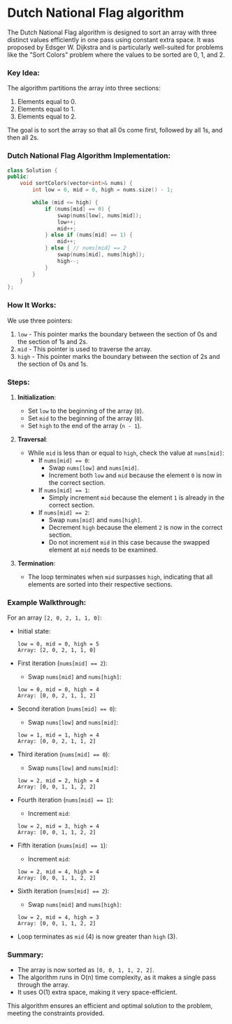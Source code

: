 # Dutch National Flag algorithm

The Dutch National Flag algorithm is designed to sort an array with three distinct values efficiently in one pass using constant extra space. It was proposed by Edsger W. Dijkstra and is particularly well-suited for problems like the "Sort Colors" problem where the values to be sorted are 0, 1, and 2.

### Key Idea:
The algorithm partitions the array into three sections:
1. Elements equal to 0.
2. Elements equal to 1.
3. Elements equal to 2.

The goal is to sort the array so that all 0s come first, followed by all 1s, and then all 2s.

### Dutch National Flag Algorithm Implementation:

```cpp
class Solution {
public:
    void sortColors(vector<int>& nums) {
        int low = 0, mid = 0, high = nums.size() - 1;

        while (mid <= high) {
            if (nums[mid] == 0) {
                swap(nums[low], nums[mid]);
                low++;
                mid++;
            } else if (nums[mid] == 1) {
                mid++;
            } else { // nums[mid] == 2
                swap(nums[mid], nums[high]);
                high--;
            }
        }
    }
};
```

### How It Works:
We use three pointers:
1. `low` - This pointer marks the boundary between the section of 0s and the section of 1s and 2s.
2. `mid` - This pointer is used to traverse the array.
3. `high` - This pointer marks the boundary between the section of 2s and the section of 0s and 1s.

### Steps:
1. **Initialization**:
   - Set `low` to the beginning of the array (`0`).
   - Set `mid` to the beginning of the array (`0`).
   - Set `high` to the end of the array (`n - 1`).

2. **Traversal**:
   - While `mid` is less than or equal to `high`, check the value at `nums[mid]`:
     - If `nums[mid] == 0`:
       - Swap `nums[low]` and `nums[mid]`.
       - Increment both `low` and `mid` because the element `0` is now in the correct section.
     - If `nums[mid] == 1`:
       - Simply increment `mid` because the element `1` is already in the correct section.
     - If `nums[mid] == 2`:
       - Swap `nums[mid]` and `nums[high]`.
       - Decrement `high` because the element `2` is now in the correct section.
       - Do not increment `mid` in this case because the swapped element at `mid` needs to be examined.

3. **Termination**:
   - The loop terminates when `mid` surpasses `high`, indicating that all elements are sorted into their respective sections.

### Example Walkthrough:
For an array `[2, 0, 2, 1, 1, 0]`:

- Initial state:
  ```
  low = 0, mid = 0, high = 5
  Array: [2, 0, 2, 1, 1, 0]
  ```

- First iteration (`nums[mid] == 2`):
  - Swap `nums[mid]` and `nums[high]`:
  ```
  low = 0, mid = 0, high = 4
  Array: [0, 0, 2, 1, 1, 2]
  ```

- Second iteration (`nums[mid] == 0`):
  - Swap `nums[low]` and `nums[mid]`:
  ```
  low = 1, mid = 1, high = 4
  Array: [0, 0, 2, 1, 1, 2]
  ```

- Third iteration (`nums[mid] == 0`):
  - Swap `nums[low]` and `nums[mid]`:
  ```
  low = 2, mid = 2, high = 4
  Array: [0, 0, 1, 1, 2, 2]
  ```

- Fourth iteration (`nums[mid] == 1`):
  - Increment `mid`:
  ```
  low = 2, mid = 3, high = 4
  Array: [0, 0, 1, 1, 2, 2]
  ```

- Fifth iteration (`nums[mid] == 1`):
  - Increment `mid`:
  ```
  low = 2, mid = 4, high = 4
  Array: [0, 0, 1, 1, 2, 2]
  ```

- Sixth iteration (`nums[mid] == 2`):
  - Swap `nums[mid]` and `nums[high]`:
  ```
  low = 2, mid = 4, high = 3
  Array: [0, 0, 1, 1, 2, 2]
  ```

- Loop terminates as `mid` (4) is now greater than `high` (3).

### Summary:
- The array is now sorted as `[0, 0, 1, 1, 2, 2]`.
- The algorithm runs in O(n) time complexity, as it makes a single pass through the array.
- It uses O(1) extra space, making it very space-efficient.

This algorithm ensures an efficient and optimal solution to the problem, meeting the constraints provided.






